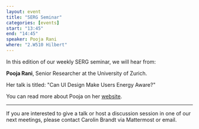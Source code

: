 ```yaml
---
layout: event
title: "SERG Seminar"
categories: [events]
start: "13:45"
end: "14:45"
speaker: Pooja Rani
where: "2.W510 Hilbert"
---
```


In this edition of our weekly SERG seminar, we will hear from:

**Pooja Rani**, Senior Researcher at the University of Zurich.

Her talk is titled: "Can UI Design Make Users Energy Aware?"

You can read more about Pooja on her [website](https://poojaruhal.github.io/).



---
If you are interested to give a talk or host a discussion session in one of our next meetings, please contact Carolin Brandt via Mattermost or email.
